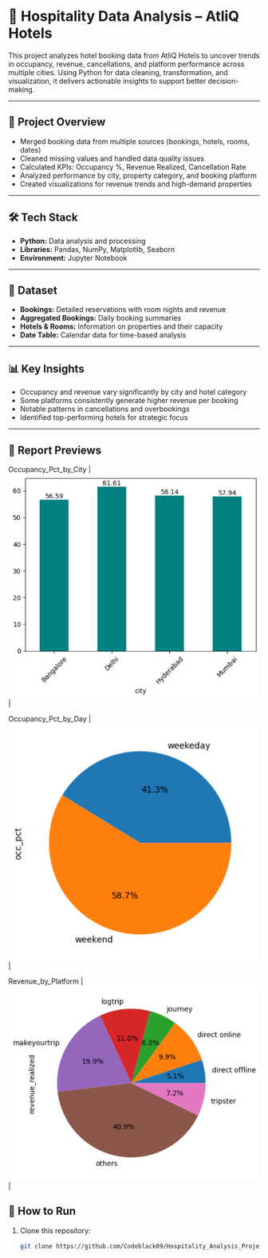 # 🏨 Hospitality Data Analysis – AtliQ Hotels

This project analyzes hotel booking data from AtliQ Hotels to uncover trends in occupancy, revenue, cancellations, and platform performance across multiple cities. Using Python for data cleaning, transformation, and visualization, it delivers actionable insights to support better decision-making.

---

## 📌 Project Overview
- Merged booking data from multiple sources (bookings, hotels, rooms, dates)
- Cleaned missing values and handled data quality issues
- Calculated KPIs: Occupancy %, Revenue Realized, Cancellation Rate
- Analyzed performance by city, property category, and booking platform
- Created visualizations for revenue trends and high-demand properties

---

## 🛠️ Tech Stack
- **Python:** Data analysis and processing
- **Libraries:** Pandas, NumPy, Matplotlib, Seaborn
- **Environment:** Jupyter Notebook

---

## 📂 Dataset
- **Bookings:** Detailed reservations with room nights and revenue
- **Aggregated Bookings:** Daily booking summaries
- **Hotels & Rooms:** Information on properties and their capacity
- **Date Table:** Calendar data for time-based analysis

---

## 📊 Key Insights
- Occupancy and revenue vary significantly by city and hotel category
- Some platforms consistently generate higher revenue per booking
- Notable patterns in cancellations and overbookings
- Identified top-performing hotels for strategic focus

---

## 📸 Report Previews


Occupancy_Pct_by_City |![City](https://github.com/Codeblack09/Python_AtliQ_Hotels_Analysis/blob/main/images/occupancy_%25_by_city.png) |

Occupancy_Pct_by_Day |![Day](https://github.com/Codeblack09/Python_AtliQ_Hotels_Analysis/blob/main/images/occupancy_%25_by_days.png) |

Revenue_by_Platform |![Platform](https://github.com/Codeblack09/Python_AtliQ_Hotels_Analysis/blob/main/images/revenue_by_platform.png) |

## 🚀 How to Run
1. Clone this repository:
   ```bash
   git clone https://github.com/Codeblack09/Hospitality_Analysis_Project.git
